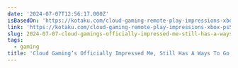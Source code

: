```yaml
---
date: '2024-07-07T12:56:17.000Z'
isBasedOn: 'https://kotaku.com/cloud-gaming-remote-play-impressions-xbox-ps5-1851571183'
link: 'https://kotaku.com/cloud-gaming-remote-play-impressions-xbox-ps5-1851571183'
slug: 2024-07-07-cloud-gamings-officially-impressed-me-still-has-a-ways-to-go
tags:
  - gaming
title: 'Cloud Gaming’s Officially Impressed Me, Still Has A Ways To Go'
---
```

 
